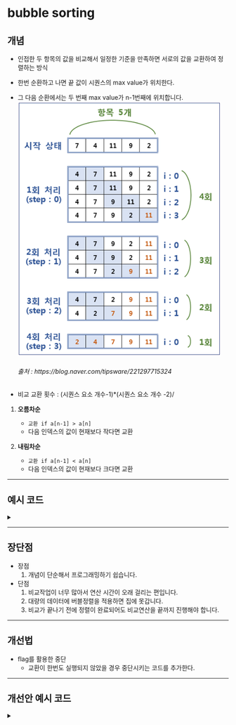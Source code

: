 # bubble sorting

<h2>개념</h2>

- 인접한 두 항목의 값을 비교해서 일정한 기준을 만족하면 서로의 값을 교환하여 정렬하는 방식
- 한번 순환하고 나면 끝 값이 시퀀스의 max value가 위치한다.
- 그 다음 순환에서는 두 번째 max value가 n-1번째에 위치합니다.
  ![Alt text](../../../img/bubblesort.PNG)
  
  <h6>출처 : https://blog.naver.com/tipsware/221297715324</h6>

- 비교 교환 횟수 : (시퀀스 요소 개수-1)*(시퀀스 요소 개수 -2)/

1. **오름차순**
   
   - `교환 if a[n-1] > a[n]`
   - 다음 인덱스의 값이 현재보다 작다면 교환

2. **내림차순**
   
   - `교환 if a[n-1] < a[n]`
   - 다음 인덱스의 값이 현재보다 크다면 교환

---

<h2>예시 코드</h2> 
<details>
<summary> </summary>
<div markdown="1">

```python
def bubblesort(data, increasing = True):
    #오름차순
    if increasing == True:

        for i in range(len(data)-1,0, -1): # 순환마다 불필요한 비교를 방지하기 위한 for문
            for j in range(0, i): # 순환마다 비교횟수가 1씩 줄어든다.
                if data[j] > data[j+1]: # 교환이 발생하는 조건 : 뒤보다 클 때
                    data[j+1], data[j] = data[j], data[j+1]
    # 내림차순
    else:
        for i in range(len(data)-1,0, -1):
            for j in range(0, i):
                if data[j] < data[j+1]: # 교환이 발생하는 조건 : 뒤보다 작을 때
                    data[j+1], data[j] = data[j], data[j+1]

    return data

if __name__ == '__main__':
    numbers = [7, 4, 11, 9, 2]
    
    print(bubblesort(numbers))
    print(bubblesort(numbers, increasing = False))
```

</div>
</details>

---
<h2>장단점</h2>

- 장점
    1. 개념이 단순해서 프로그래밍하기 쉽습니다.
- 단점
    1. 비교작업이 너무 많아서 연산 시간이 오래 걸리는 편입니다.
    2. 대량의 데이터에 버블정렬을 적용하면 집에 못갑니다.
    3. 비교가 끝나기 전에 정렬이 완료되어도 비교연산을 끝까지 진행해야 합니다.

---
<h2>개선법</h2>

- flag를 활용한 중단
    - 교환이 한번도 실행되지 않았을 경우 중단시키는 코드를 추가한다.

---

<h2>개선안 예시 코드</h2> 
<details>
<summary> </summary>
<div markdown="1">

```python
def bubblesort(data, increasing = True):
    #오름차순
    if increasing == True:

        for i in range(len(data)-1,0, -1): # 순환마다 불필요한 비교를 방지하기 위한 for문
            flag = 0
            for j in range(0, i): # 순환마다 비교횟수가 1씩 줄어든다.
                if data[j] > data[j+1]: # 교환이 발생하는 조건 : 뒤보다 클 때
                    data[j+1], data[j] = data[j], data[j+1]
                    flag += 1

            if not flag: # 교환이 없었다면 순환을 멈춘다.
                break
            
    # 내림차순
    else:
        for i in range(len(data)-1,0, -1):
            
            flag = 0

            for j in range(0, i):
                if data[j] < data[j+1]: # 교환이 발생하는 조건 : 뒤보다 작을 때
                    data[j+1], data[j] = data[j], data[j+1]
                    flag += 1
            
            if not flag:
                break

    return data

if __name__ == '__main__':
    numbers = [7, 4, 11, 9, 2]
    
    print(bubblesort(numbers))
    print(bubblesort(numbers, increasing = False))
```

</div>
</details>
